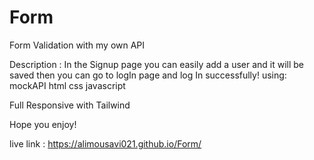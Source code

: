 # Form
Form Validation
with my own API


Description :
In the Signup page you can easily add a user and it will be saved then you can go to logIn page and log In successfully!
using:
mockAPI
html
css
javascript

Full Responsive with Tailwind

Hope you enjoy!

live link :  https://alimousavi021.github.io/Form/
